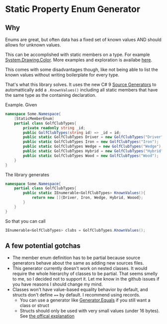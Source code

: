 # Static Property Enum Generator

## Why
Enums are great, but often data has a fixed set of known values AND should allows for unknown values.

This can be accomplished with static members on a type. For example [System.Drawing.Color](https://referencesource.microsoft.com/#System.Drawing/commonui/System/Drawing/Color.cs,9103fd761ca562ae).
More examples and exploration is availabe [here](https://spencerfarley.com/2020/08/07/structs-vs-enums/).

This comes with some disadvantages though, like not being able to list the known values without writing boilerplate for every type.

That's what this library solves. It uses the new C# 9 [Source Generators](https://devblogs.microsoft.com/dotnet/introducing-c-source-generators/) to automattically add a `.KnownValues()`
including all static members that have the same type as the containing declaration.

Example. Given
```cs
namespace Some.Namespace{
	[StaticMemberEnum]
	partial class GolfClubTypes{
		private readonly string _id;
		public GolfClubTypes(string id) => _id = id;
		public static GolfClubTypes Driver = new GolfClubTypes("Driver");
		public static GolfClubTypes Iron = new GolfClubTypes("Iron");
		public static GolfClubTypes Wedge = new GolfClubTypes("Wedge");
		public static GolfClubTypes Hybrid = new GolfClubTypes("Hybrid");
		public static GolfClubTypes Wood = new GolfClubTypes("Wood");
	}
}
```

The library generates
```cs
namespace Some.Namespace{
	partial class GolfClubTypes{
		public static IEnumerable<GolfClubTypes> KnownValues(){
			return new []{Driver, Iron, Wedge, Hybrid, Woood};
		}
	}
}
```

So that you can call
```cs
IEnumerable<GolfClubTypes> clubs = GolfClubTypes.KnownValues();
```

## A few potential gotchas
- The member enum definition has to be partial because source generators behave about the same as adding new sources files.  
- This generator currently doesn't work on nested classes. It would require the whole hierarchy of classes to be partial. That seems smelly to me, so I decided not to support it. Let me know in the github issues if you have reasons I should change my mind.
- Classes won't have value-based equality behavior by default, and structs don't define `==` by default. I recommend using records.
	- You can use a generator like [Generator.Equals](https://github.com/diegofrata/Generator.Equals) if you still want a class or struct
	- Structs should only be used with very small values (under 16 bytes). See [the offical explanation](https://docs.microsoft.com/en-us/dotnet/standard/design-guidelines/choosing-between-class-and-struct)

<!-- 
	TODO: 
	- Add analyzers that warn of potential issues 
		- has the attribute, but isn't partial
	- Consider a stronger attribute type check.
	  -  I don't see a need to support inheritance, since there is no way for them to extend the attribute without making a new generator

	!!! Could get rid of the partial requirement by instead auto-implementing an interface?? 
		Nevermind. It'd still need to be partial becase the source must be added as a separate file
		It would make it smoother if I decided to have a default version based on reflection. The reflection version wouldn't need partial.
 -->

